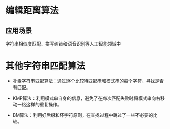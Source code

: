 # 编辑距离算法
## 应用场景
字符串相似度匹配、拼写纠错和语音识别等人工智能领域中


# 其他字符串匹配算法
- 朴素字符串匹配算法：通过逐个比较待匹配串和模式串的每个字符，寻找是否有匹配。

- KMP算法：利用模式串自身的信息，避免了在每次匹配失败时将模式串向右移动一格这样的重复操作。

- BM算法：利用好后缀和坏字符原则，在查找过程中跳过了一些不必要的比较。






